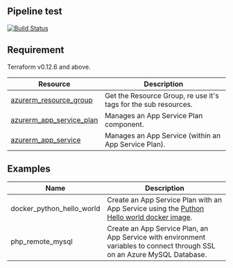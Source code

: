 Pipeline test
-----
[![Build Status](https://dev.azure.com/jamesdld23/vpc_lab/_apis/build/status/Terraform%20module%20Az-AppService?branchName=master)](https://dev.azure.com/jamesdld23/vpc_lab/_build/latest?definitionId=16&branchName=master)

Requirement
-----
Terraform v0.12.6 and above. 

| Resource | Description |
|------|-------------|
| [azurerm_resource_group](https://www.terraform.io/docs/providers/azurerm/d/resource_group.html) | Get the Resource Group, re use it's tags for the sub resources. |
| [azurerm_app_service_plan](https://www.terraform.io/docs/providers/azurerm/r/app_service_plan.html) | Manages an App Service Plan component. |
| [azurerm_app_service](https://www.terraform.io/docs/providers/azurerm/r/app_service.html) | Manages an App Service (within an App Service Plan). |


Examples
-----
| Name | Description |
|------|-------------|
| docker_python_hello_world | Create an App Service Plan with an App Service using the [Puthon Hello world docker image](https://hub.docker.com/r/appsvcsample/python-helloworld). |
| php_remote_mysql | Create an App Service Plan, an App Service with environment variables to connect through SSL on an Azure MySQL Database. |